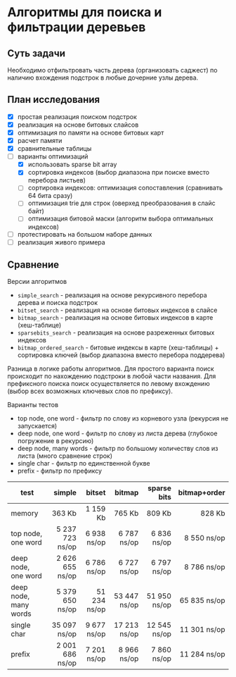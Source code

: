 # Алгоритмы для поиска и фильтрации деревьев

## Суть задачи

Необходимо отфильтровать часть дерева (организовать саджест) по наличию вхождения подстрок в любые дочерние
узлы дерева.

## План исследования

* [x] простая реализация поиском подстрок
* [x] реализация на основе битовых слайсов
* [x] оптимизация по памяти на основе битовых карт
* [x] расчет памяти
* [x] сравнительные таблицы
* [ ] варианты оптимизаций
    * [x] использовать sparse bit array
    * [x] сортировка индексов (выбор диапазона при поиске вместо перебора листьев)
    * [ ] сортировка индексов: оптимизация сопоставления (сравнивать 64 бита сразу)
    * [ ] оптимизация trie для строк (оверхед преобразования в слайс байт)
    * [ ] оптимизация битовой маски (алгоритм выбора оптимальных индексов)
* [ ] протестировать на большом наборе данных
* [ ] реализация живого примера

## Сравнение

Версии алгоритмов

* `simple_search` - реализация на основе рекурсивного перебора дерева и поиска подстрок
* `bitset_search` - реализация на основе битовых индексов в слайсе
* `bitmap_search` - реализация на основе битовых индексов в карте (хеш-таблице)
* `sparsebits_search` - реализация на основе разреженных битовых индексов
* `bitmap_ordered_search` - битовые индексы в карте (хеш-таблицы) + сортировка ключей (выбор диапазона вместо перебора
  поддерева)

Разница в логике работы алгоритмов. Для простого варианта поиск происходит по
нахождению подстроки в любой части названия. Для префиксного поиска поиск
осуществляется по левому вхождению (выбор всех возможных ключевых слов по префиксу).

Варианты тестов

* top node, one word - фильтр по слову из корневого узла (рекурсия не запускается)
* deep node, one word - фильтр по слову из листа дерева (глубокое погружение в рекурсию)
* deep node, many words - фильтр по большому количеству слов из листа (много сравнение строк)
* single char - фильтр по единственной букве
* prefix - фильтр по префиксу

| test                  |          simple |       bitset |       bitmap |  sparse bits | bitmap+order |
|-----------------------|----------------:|-------------:|-------------:|-------------:|-------------:|
| memory                |          363 Kb |     1 159 Kb |       765 Kb |       809 Kb |       828 Kb |
| top node, one word    | 5 237 723 ns/op |  6 938 ns/op |  6 787 ns/op |  6 836 ns/op |  8 550 ns/op |
| deep node, one word   | 2 626 655 ns/op |  6 786 ns/op |  6 727 ns/op |  6 797 ns/op |  8 786 ns/op |
| deep node, many words | 5 379 650 ns/op | 51 234 ns/op | 53 447 ns/op | 51 950 ns/op | 65 835 ns/op |
| single char           |    35 097 ns/op |  9 677 ns/op | 17 213 ns/op | 12 545 ns/op | 11 301 ns/op |
| prefix                | 2 001 686 ns/op |  7 201 ns/op |  8 966 ns/op |  7 860 ns/op | 11 284 ns/op |
